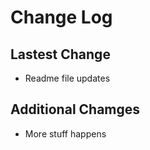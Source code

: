 # Change Log

## Lastest Change

* Readme file updates

## Additional Chamges

* More stuff happens
